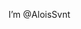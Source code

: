 I’m @AloisSvnt
<!---
AloisSvnt/AloisSvnt is a ✨ special ✨ repository because its `README.md` (this file) appears on your GitHub profile.
You can click the Preview link to take a look at your changes.
--->
